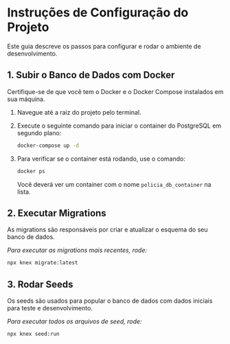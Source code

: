 # Instruções de Configuração do Projeto

Este guia descreve os passos para configurar e rodar o ambiente de desenvolvimento.

## 1. Subir o Banco de Dados com Docker

Certifique-se de que você tem o Docker e o Docker Compose instalados em sua máquina.

1.  Navegue até a raiz do projeto pelo terminal.
2.  Execute o seguinte comando para iniciar o container do PostgreSQL em segundo plano:

    ```bash
    docker-compose up -d
    ```

3.  Para verificar se o container está rodando, use o comando:
    ```bash
    docker ps
    ```
    Você deverá ver um container com o nome `policia_db_container` na lista.

## 2. Executar Migrations

As migrations são responsáveis por criar e atualizar o esquema do seu banco de dados.

_Para executar as migrations mais recentes, rode:_

```bash
npx knex migrate:latest
```

## 3. Rodar Seeds

Os seeds são usados para popular o banco de dados com dados iniciais para teste e desenvolvimento.

_Para executar todos os arquivos de seed, rode:_

```bash
npx knex seed:run
```

